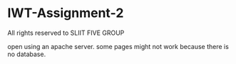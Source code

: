 # IWT-Assignment-2

All rights reserved to SLIIT FIVE GROUP


open using an apache server. 
some pages might not work because there is no database.
